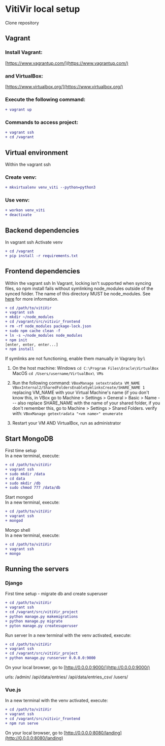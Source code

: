 # VitiVir local setup

Clone repository

## Vagrant
### Install Vagrant:
[https://www.vagrantup.com/](https://www.vagrantup.com/)

### and VirtualBox:
[https://www.virtualbox.org/](https://www.virtualbox.org/)

### Execute the following command:
```diff
+ vagrant up
```

### Commands to access project:
```diff
+ vagrant ssh
+ cd /vagrant
```

## Virtual environment
Within the vagrant ssh

### Create venv:
```diff
+ mkvirtualenv venv_viti --python=python3
```

### Use venv:
```diff
+ workon venv_viti
+ deactivate
```

## Backend dependencies
In vagrant ssh
Activate venv
```diff
+ cd /vagrant
+ pip install -r requirements.txt
```

## Frontend dependencies
Within the vagrant ssh
In Vagrant, locking isn't supported when syncing files, so npm install fails without symlinking node_modules outside of the synced folder. The name of this directory MUST be node_modules. See [here]( http://perrymitchell.net/article/npm-symlinks-through-vagrant-windows/) for more information. 
```diff
+ cd /path/to/vitiVir
+ vagrant ssh
+ mkdir ~/node_modules
+ cd /vagrant/src/vitivir_frontend
+ rm -rf node_modules package-lock.json
+ sudo npm cache clean -f
+ ln -s ~/node_modules node_modules
+ npm init
[enter, enter, enter...]
+ npm install
```
If symlinks are not functioning, enable them manually in Vagrany by:\
1. On the host machine: 
Windows ```cd C:\Program Files\Oracle\VirtualBox```
MacOS ```cd /Users/username/VirtualBox\ VMs```

2. Run the following command:
```VBoxManage setextradata VM_NAME VBoxInternal2/SharedFoldersEnableSymlinksCreate/SHARE_NAME 1```
replacing VM_NAME with your Virtual Machine's name (if you don't know this, in VBox go to Machine > Settings > General > Basic > Name --- also replace SHARE_NAME with the name of your shared folder, if you don't remember this, go to Machine > Settings > Shared Folders. 
verify with: 
```VBoxManage getextradata "<vm name>" enumerate```

3. Restart your VM AND VirtualBox, run as administrator


## Start MongoDB
First time setup\
In a new terminal, execute:
```diff
+ cd /path/to/vitiVir
+ vagrant ssh
+ sudo mkdir /data
+ cd data
+ sudo mkdir /db
+ sudo chmod 777 /data/db
```

Start mongod\
In a new terminal, execute:
```diff
+ cd /path/to/vitiVir
+ vagrant ssh
+ mongod
```

Mongo shell\
In a new terminal, execute:
```diff
+ cd /path/to/vitiVir
+ vagrant ssh
+ mongo
```

## Running the servers
### Django
First time setup - migrate db and create superuser
```diff
+ cd /path/to/vitiVir
+ vagrant ssh
+ cd /vagrant/src/vitiVir_project
+ python manage.py makemigrations
+ python manage.py migrate
+ pyton manage.py createsuperuser
```

Run server
In a new terminal with the venv activated, execute:
```diff
+ cd /path/to/vitiVir
+ vagrant ssh
+ cd /vagrant/src/vitiVir_project
+ python manage.py runserver 0.0.0.0:9000
```
On your local browser, go to [http://0.0.0.0:9000/](http://0.0.0.0:9000/)

urls:
/admin/
/api/data/entries/
/api/data/entries_csv/
/users/

### Vue.js
In a new terminal with the venv activated, execute:
```diff
+ cd /path/to/vitiVir
+ vagrant ssh
+ cd /vagrant/src/vitivir_frontend
+ npm run serve
```
On your local browser, go to  [http://0.0.0.0:8080/landing](http://0.0.0.0:8080/landing)

